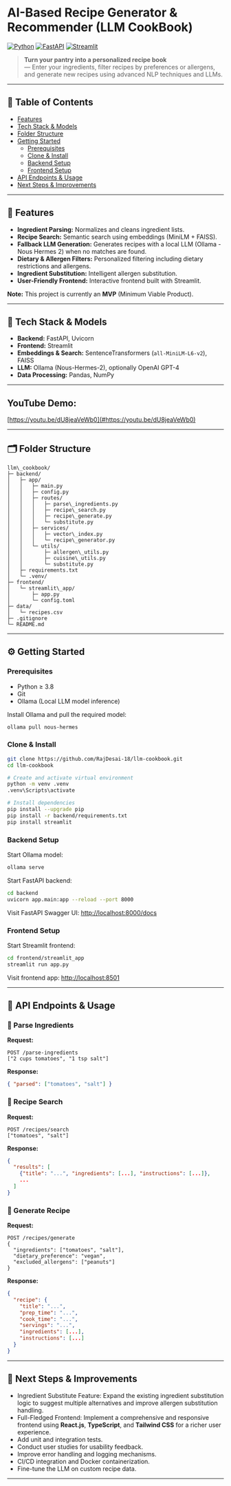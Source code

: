 # AI-Based Recipe Generator & Recommender (LLM CookBook)

[![Python](https://img.shields.io/badge/python-%3E%3D3.8-blue)](https://www.python.org/)
[![FastAPI](https://img.shields.io/badge/FastAPI-%3E%3D0.65-green)](https://fastapi.tiangolo.com/)
[![Streamlit](https://img.shields.io/badge/Streamlit-%3E%3D1.0-orange)](https://streamlit.io/)

> **Turn your pantry into a personalized recipe book**  
> — Enter your ingredients, filter recipes by preferences or allergens, and generate new recipes using advanced NLP techniques and LLMs.

---

## 📖 Table of Contents

- [Features](#-features)
- [Tech Stack & Models](#-tech-stack--models)
- [Folder Structure](#-folder-structure)
- [Getting Started](#-getting-started)
  - [Prerequisites](#prerequisites)
  - [Clone & Install](#clone--install)
  - [Backend Setup](#backend-setup)
  - [Frontend Setup](#frontend-setup)
- [API Endpoints & Usage](#-api-endpoints--usage)
- [Next Steps & Improvements](#-next-steps--improvements)

---

## 🚀 Features

- **Ingredient Parsing:** Normalizes and cleans ingredient lists.
- **Recipe Search:** Semantic search using embeddings (MiniLM + FAISS).
- **Fallback LLM Generation:** Generates recipes with a local LLM (Ollama - Nous Hermes 2) when no matches are found.
- **Dietary & Allergen Filters:** Personalized filtering including dietary restrictions and allergens.
- **Ingredient Substitution:** Intelligent allergen substitution.
- **User-Friendly Frontend:** Interactive frontend built with Streamlit.

**Note:** This project is currently an **MVP** (Minimum Viable Product).

---

## 🧰 Tech Stack & Models

- **Backend:** FastAPI, Uvicorn
- **Frontend:** Streamlit
- **Embeddings & Search:** SentenceTransformers (`all-MiniLM-L6-v2`), FAISS
- **LLM:** Ollama (Nous-Hermes-2), optionally OpenAI GPT-4
- **Data Processing:** Pandas, NumPy

---

## YouTube Demo:

[https://youtu.be/dU8jeaVeWb0](#https://youtu.be/dU8jeaVeWb0)

---

## 🗂 Folder Structure

```
llm\_cookbook/
├─ backend/
│   ├─ app/
│   │   ├─ main.py
│   │   ├─ config.py
│   │   ├─ routes/
│   │   │   ├─ parse\_ingredients.py
│   │   │   ├─ recipe\_search.py
│   │   │   ├─ recipe\_generate.py
│   │   │   └─ substitute.py
│   │   ├─ services/
│   │   │   ├─ vector\_index.py
│   │   │   └─ recipe\_generator.py
│   │   └─ utils/
│   │       ├─ allergen\_utils.py
│   │       ├─ cuisine\_utils.py
│   │       └─ substitute.py
│   ├─ requirements.txt
│   └─ .venv/
├─ frontend/
│   └─ streamlit\_app/
│       ├─ app.py
│       └─ config.toml
├─ data/
│   └─ recipes.csv
├─ .gitignore
└─ README.md
```

---

## ⚙ Getting Started

### Prerequisites

- Python ≥ 3.8
- Git
- Ollama (Local LLM model inference)

Install Ollama and pull the required model:

```bash
ollama pull nous-hermes
```

### Clone & Install

```bash
git clone https://github.com/RajDesai-18/llm-cookbook.git
cd llm-cookbook

# Create and activate virtual environment
python -m venv .venv
.venv\Scripts\activate

# Install dependencies
pip install --upgrade pip
pip install -r backend/requirements.txt
pip install streamlit
```

### Backend Setup

Start Ollama model:

```bash
ollama serve
```

Start FastAPI backend:

```bash
cd backend
uvicorn app.main:app --reload --port 8000
```

Visit FastAPI Swagger UI:
[http://localhost:8000/docs](http://localhost:8000/docs)

### Frontend Setup

Start Streamlit frontend:

```bash
cd frontend/streamlit_app
streamlit run app.py
```

Visit frontend app:
[http://localhost:8501](http://localhost:8501)

---

## 📡 API Endpoints & Usage

### 🔹 Parse Ingredients

**Request:**

```http
POST /parse-ingredients
["2 cups tomatoes", "1 tsp salt"]
```

**Response:**

```json
{ "parsed": ["tomatoes", "salt"] }
```

### 🔹 Recipe Search

**Request:**

```http
POST /recipes/search
["tomatoes", "salt"]
```

**Response:**

```json
{
  "results": [
    {"title": "...", "ingredients": [...], "instructions": [...]},
    ...
  ]
}
```

### 🔹 Generate Recipe

**Request:**

```http
POST /recipes/generate
{
  "ingredients": ["tomatoes", "salt"],
  "dietary_preference": "vegan",
  "excluded_allergens": ["peanuts"]
}
```

**Response:**

```json
{
  "recipe": {
    "title": "...",
    "prep_time": "...",
    "cook_time": "...",
    "servings": "...",
    "ingredients": [...],
    "instructions": [...]
  }
}
```

---

## 🎯 Next Steps & Improvements

- Ingredient Substitute Feature: Expand the existing ingredient substitution logic to suggest multiple alternatives and improve allergen substitution handling.
- Full-Fledged Frontend: Implement a comprehensive and responsive frontend using **React.js**, **TypeScript**, and **Tailwind CSS** for a richer user experience.
- Add unit and integration tests.
- Conduct user studies for usability feedback.
- Improve error handling and logging mechanisms.
- CI/CD integration and Docker containerization.
- Fine-tune the LLM on custom recipe data.

---
